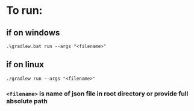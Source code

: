 # To run: 
##  if on windows
```
.\gradlew.bat run --args "<filename>"
```

##  if on linux
```
./gradlew run --args "<filename>"
```
### `<filename>` is name of json file in root directory or provide full absolute path
